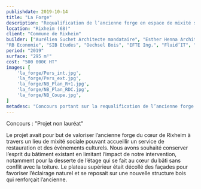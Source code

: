 ```yaml
---
publishdate: 2019-10-14
title: "La Forge"
description: "Requalification de l’ancienne forge en espace de mixité sociale"
location: "Rixheim (68)"
client: "Commune de Rixheim"
builder: ["Aurélien Suchet Architecte mandataire", "Esther Henna Architecte associée",
"RB Economie", "SIB Etudes", "Oechsel Bois", "EFTE Ing.", "Fluid’IT", "ESP Acoustique"]
period: "2019"
surface: "295 m²"
cost: "500 000€ HT"
images: [
    'la_forge/Pers_int.jpg',
    'la_forge/Pers_ext.jpg',
    'la_forge/NB_Plan_R+1.jpg',
    'la_forge/NB_Plan_RDC.jpg',
    'la_forge/NB_Coupe.jpg',
]
metadesc: "Concours portant sur la requalification de l’ancienne forge au cœur de Rixheim avec une approche de valorisation du patrimoine."
---
```

Concours : "Projet non lauréat"

Le projet avait pour but de valoriser l’ancienne forge du cœur de Rixheim à travers un lieu de mixité sociale pouvant accueillir un service de restauration et des événements culturels. Nous avons souhaité conserver l’esprit du bâtiment existant en limitant l’impact de notre intervention, notamment pour la desserte de l’étage qui se fait au cœur du bâti sans conflit avec la toiture. Le plateau supérieur était décollé des façades pour favoriser l’éclairage naturel et se reposait sur une nouvelle structure bois qui renforçait l’ancienne.
